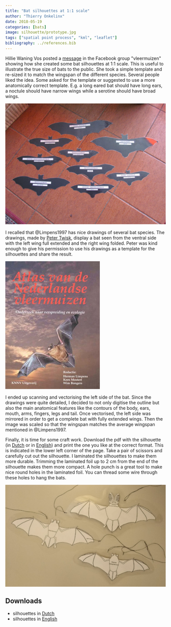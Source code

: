 ```yaml
---
title: "Bat silhouettes at 1:1 scale"
author: "Thierry Onkelinx"
date: 2018-05-19
categories: [bats]
image: silhouette/prototype.jpg
tags: ["spatial point process", "kml", "leaflet"]
bibliography: ../references.bib
---
```


Hillie Waning Vos posted a [message](https://www.facebook.com/groups/136313196423367/permalink/1646676385387033/) in the Facebook group "vleermuizen" showing how she created some bat silhouettes at 1:1 scale.
This is useful to illustrate the true size of bats to the public.
She took a simple template and re-sized it to match the wingspan of the different species.
Several people liked the idea.
Some asked for the template or suggested to use a more anatomically correct template.
E.g. a long eared bat should have long ears, a noctule should have narrow wings while a serotine should have broad wings.

![Bat silhouettes at 1:1 scale created by Hillie Waning Vos](hillie-waning-vos.jpg)

I recalled that @Limpens1997 has nice drawings of several bat species.
The drawings, made by [Peter Twisk](https://petertwisk.nl/), display a bat seen from the ventral side with the left wing full extended and the right wing folded.
Peter was kind enough to give his permission to use his drawings as a template for the silhouettes and share the result. 

![Cover image of @Limpens1997](atlas.jpg)

I ended up scanning and vectorising the left side of the bat.
Since the drawings were quite detailed, I decided to not only digitise the outline but also the main anatomical features like the contours of the body, ears, mouth, arms, fingers, legs and tail.
Once vectorised, the left side was mirrored in order to get a complete bat with fully extended wings.
Then the image was scaled so that the wingspan matches the average wingspan mentioned in @Limpens1997.

Finally, it is time for some craft work.
Download the pdf with the silhouette (in [Dutch](silhouet-nl.pdf) or in [English](silhouet-en.pdf)) and print the one you like at the correct format.
This is indicated in the lower left corner of the page.
Take a pair of scissors and carefully cut out the silhouette.
I laminated the silhouettes to make them more durable.
Trimming the laminated foil up to 2 cm from the end of the silhouette makes them more compact.
A hole punch is a great tool to make nice round holes in the laminated foil.
You can thread some wire through these holes to hang the bats.

![The prototypes showing from top to bottom a long-eared bat, a Daubenton's bat and a pipistrelle](prototype.jpg)

## Downloads

- silhouettes in [Dutch](silhouet-nl.pdf)
- silhouettes in [English](silhouet-en.pdf)
